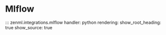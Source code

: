 # Mlflow

::: zenml.integrations.mlflow
    handler: python
    rendering:
      show_root_heading: true
      show_source: true
